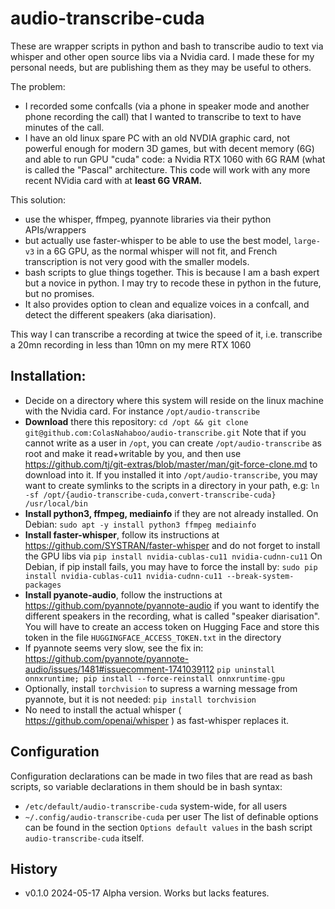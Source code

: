 # audio-transcribe-cuda
These are wrapper scripts in python and bash to transcribe audio to text via whisper and other open source libs via a Nvidia card. I made these for my personal needs, but are publishing them as they may be useful to others.

The problem:
- I recorded some confcalls (via a phone in speaker mode and another phone recording the call) that I wanted to transcribe to text to have minutes of the call.
- I have an old linux spare PC with an old NVDIA graphic card, not powerful enough for modern 3D games, but with decent memory (6G) and able to run GPU "cuda" code: a Nvidia RTX 1060 with 6G RAM (what is called the "Pascal" architecture. This code will work with any more recent NVidia card with at **least 6G VRAM.**

This solution:
- use the whisper, ffmpeg, pyannote libraries via their python APIs/wrappers
- but actually use faster-whisper to be able to use the best model, `large-v3` in a 6G GPU, as the normal whisper will not fit, and French transcription is not very good with the smaller models.
- bash scripts to glue things together. This is because I am a bash expert but a novice in python. I may try to recode these in python in the future, but no promises.
- It also provides option to clean and equalize voices in a confcall, and detect the different speakers (aka diarisation).

This way I can transcribe a recording at twice the speed of it, i.e. transcribe a 20mn recording in less than 10mn on my mere RTX 1060

## Installation:
- Decide on a directory where this system will reside on the linux machine with the Nvidia card. For instance `/opt/audio-transcribe`
- **Download** there this repository: 
  `cd /opt && git clone git@github.com:ColasNahaboo/audio-transcribe.git`
  Note that if you cannot write as a user in `/opt`, you can create `/opt/audio-transcribe` as root and make it read+writable by you, and then use https://github.com/tj/git-extras/blob/master/man/git-force-clone.md to download into it.
  If you installed it into `/opt/audio-transcribe`, you may want to create symlinks to the scripts in a directory in your path, e.g:
  `ln -sf /opt/{audio-transcribe-cuda,convert-transcribe-cuda} /usr/local/bin`
- **Install python3, ffmpeg, mediainfo** if they are not already installed.
  On Debian: `sudo apt -y install python3 ffmpeg mediainfo`
- **Install faster-whisper**,  follow its instructions at https://github.com/SYSTRAN/faster-whisper and do not forget to install the GPU libs via `pip install nvidia-cublas-cu11 nvidia-cudnn-cu11`
  On Debian, if pip install fails, you may have to force the install by: `sudo pip install nvidia-cublas-cu11 nvidia-cudnn-cu11 --break-system-packages`
- **Install pyanote-audio**, follow the instructions at https://github.com/pyannote/pyannote-audio if you want to identify the different speakers in the recording, what is called "speaker diarisation".
  You will have to create an access token on Hugging Face and store this token in the file `HUGGINGFACE_ACCESS_TOKEN.txt` in the directory
- If pyannote seems very slow, see the fix in: https://github.com/pyannote/pyannote-audio/issues/1481#issuecomment-1741039112
  `pip uninstall onnxruntime; pip install --force-reinstall onnxruntime-gpu`
- Optionally, install `torchvision` to supress a warning message from pyannote, but it is not needed: `pip install torchvision`
- No need to install the actual whisper ( https://github.com/openai/whisper ) as fast-whisper replaces it.

## Configuration
Configuration declarations can be made in two files that are read as bash scripts, so variable declarations in them should be in bash syntax:
- `/etc/default/audio-transcribe-cuda` system-wide, for all users
- `~/.config/audio-transcribe-cuda` per user
The list of definable options can be found in the section `Options default values` in the bash script `audio-transcribe-cuda` itself.


## History
- v0.1.0 2024-05-17  Alpha version. Works but lacks features.
